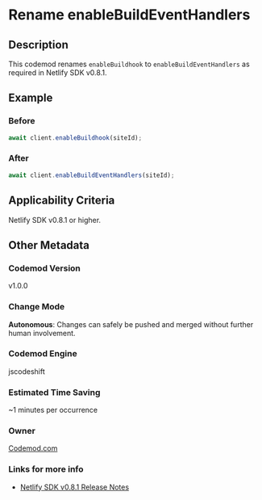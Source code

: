 # Rename enableBuildEventHandlers

## Description

This codemod renames `enableBuildhook` to `enableBuildEventHandlers` as required in Netlify SDK v0.8.1.

## Example

### Before

```jsx
await client.enableBuildhook(siteId);
```

### After

```jsx
await client.enableBuildEventHandlers(siteId);
```

## Applicability Criteria

Netlify SDK v0.8.1 or higher.

## Other Metadata

### Codemod Version

v1.0.0

### Change Mode

**Autonomous**: Changes can safely be pushed and merged without further human involvement.

### **Codemod Engine**

jscodeshift

### Estimated Time Saving

~1 minutes per occurrence

### Owner

[Codemod.com](https://github.com/codemod-com)

### Links for more info

-   [Netlify SDK v0.8.1 Release Notes](https://sdk.netlify.com/release-notes/#081)
